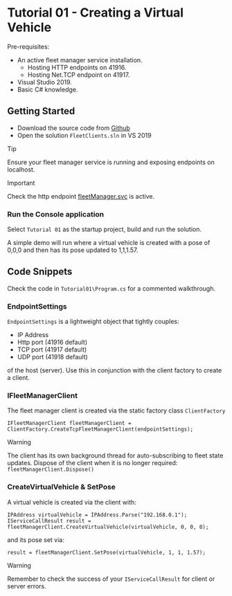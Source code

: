 # Tutorial 01 - Creating a Virtual Vehicle

Pre-requisites:

* An active fleet manager service installation.
  * Hosting HTTP endpoints on 41916.
  * Hosting Net.TCP endpoint on 41917.
* Visual Studio 2019.
* Basic C# knowledge.

## Getting Started

- Download the source code from [Github](https://github.com/GuidanceAutomation/FleetClients)
- Open the solution ```FleetClients.sln``` in VS 2019

> [!TIP]
> Ensure your fleet manager service is running and exposing endpoints on localhost.

> [!IMPORTANT]
> Check the http endpoint [fleetManager.svc](http://127.0.0.1:41916/fleetManager.svc) is active.

### Run the Console application

Select ```Tutorial 01``` as the startup project, build and run the solution.

A simple demo will run where a virtual vehicle is created with a pose of 0,0,0 and then has its pose updated to 1,1,1.57.

## Code Snippets

Check the code in ```Tutorial01\Program.cs``` for a commented walkthrough.

### EndpointSettings

```EndpointSettings``` is a lightweight object that tightly couples:

* IP Address
* Http port (41916 default)
* TCP port (41917 default)
* UDP port (41918 default)

of the host (server). Use this in conjunction with the client factory to create a client.

### IFleetManagerClient

The fleet manager client is created via the static factory class ```ClientFactory```

```
IFleetManagerClient fleetManagerClient = ClientFactory.CreateTcpFleetManagerClient(endpointSettings);
```
> [!WARNING]
> The client has its own background thread for auto-subscribing to fleet state updates. Dispose of the client when it is no longer required: ```fleetManagerClient.Dispose()```

### CreateVirtualVehicle & SetPose

A virtual vehicle is created via the client with:

```
IPAddress virtualVehicle = IPAddress.Parse("192.168.0.1");
IServiceCallResult result = fleetManagerClient.CreateVirtualVehicle(virtualVehicle, 0, 0, 0);
```

and its pose set via:

```
result = fleetManagerClient.SetPose(virtualVehicle, 1, 1, 1.57);
```

> [!WARNING]
> Remember to check the success of your ```IServiceCallResult``` for client or server errors.
